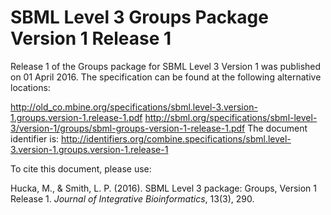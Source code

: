 # SBML Level 3 Groups Package Version 1 Release 1
Release 1 of the Groups package for SBML Level 3 Version 1 was published on 01 April 2016. The specification can be found at the following alternative locations:

http://old_co.mbine.org/specifications/sbml.level-3.version-1.groups.version-1.release-1.pdf
http://sbml.org/specifications/sbml-level-3/version-1/groups/sbml-groups-version-1-release-1.pdf
The document identifier is: http://identifiers.org/combine.specifications/sbml.level-3.version-1.groups.version-1.release-1

To cite this document, please use:

Hucka, M., & Smith, L. P. (2016). SBML Level 3 package: Groups, Version 1 Release 1. _Journal of Integrative Bioinformatics_, 13(3), 290.